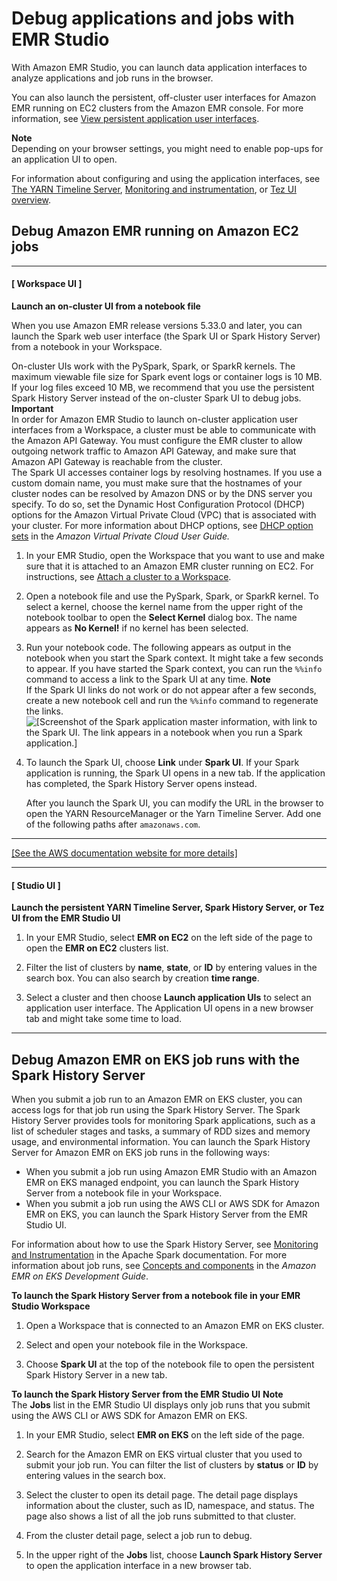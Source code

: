 # Debug applications and jobs with EMR Studio<a name="emr-studio-debug"></a>

With Amazon EMR Studio, you can launch data application interfaces to analyze applications and job runs in the browser\.

You can also launch the persistent, off\-cluster user interfaces for Amazon EMR running on EC2 clusters from the Amazon EMR console\. For more information, see [View persistent application user interfaces](app-history-spark-UI.md)\.

**Note**  
Depending on your browser settings, you might need to enable pop\-ups for an application UI to open\.

For information about configuring and using the application interfaces, see [The YARN Timeline Server](https://hadoop.apache.org/docs/current/hadoop-yarn/hadoop-yarn-site/TimelineServer.html), [Monitoring and instrumentation](https://spark.apache.org/docs/latest/monitoring.html), or [Tez UI overview](https://tez.apache.org/tez-ui.html)\.

## Debug Amazon EMR running on Amazon EC2 jobs<a name="emr-studio-debug-ec2"></a>

------
#### [ Workspace UI ]

**Launch an on\-cluster UI from a notebook file**

When you use Amazon EMR release versions 5\.33\.0 and later, you can launch the Spark web user interface \(the Spark UI or Spark History Server\) from a notebook in your Workspace\. 

On\-cluster UIs work with the PySpark, Spark, or SparkR kernels\. The maximum viewable file size for Spark event logs or container logs is 10 MB\. If your log files exceed 10 MB, we recommend that you use the persistent Spark History Server instead of the on\-cluster Spark UI to debug jobs\.
**Important**  
In order for Amazon EMR Studio to launch on\-cluster application user interfaces from a Workspace, a cluster must be able to communicate with the Amazon API Gateway\. You must configure the EMR cluster to allow outgoing network traffic to Amazon API Gateway, and make sure that Amazon API Gateway is reachable from the cluster\.   
The Spark UI accesses container logs by resolving hostnames\. If you use a custom domain name, you must make sure that the hostnames of your cluster nodes can be resolved by Amazon DNS or by the DNS server you specify\. To do so, set the Dynamic Host Configuration Protocol \(DHCP\) options for the Amazon Virtual Private Cloud \(VPC\) that is associated with your cluster\. For more information about DHCP options, see [DHCP option sets](https://docs.aws.amazon.com/vpc/latest/userguide/VPC_DHCP_Options.html) in the *Amazon Virtual Private Cloud* *User Guide\.*

1. In your EMR Studio, open the Workspace that you want to use and make sure that it is attached to an Amazon EMR cluster running on EC2\. For instructions, see [Attach a cluster to a Workspace](emr-studio-create-use-clusters.md)\.

1. Open a notebook file and use the PySpark, Spark, or SparkR kernel\. To select a kernel, choose the kernel name from the upper right of the notebook toolbar to open the **Select Kernel** dialog box\. The name appears as **No Kernel\!** if no kernel has been selected\.

1. Run your notebook code\. The following appears as output in the notebook when you start the Spark context\. It might take a few seconds to appear\. If you have started the Spark context, you can run the `%%info` command to access a link to the Spark UI at any time\.
**Note**  
If the Spark UI links do not work or do not appear after a few seconds, create a new notebook cell and run the `%%info` command to regenerate the links\.  
![\[Screenshot of the Spark application master information, with link to the Spark UI. The link appears in a notebook when you run a Spark application.\]](http://docs.aws.amazon.com/emr/latest/ManagementGuide/images/spark-app-ui-link.jpg)

1. To launch the Spark UI, choose **Link** under **Spark UI**\. If your Spark application is running, the Spark UI opens in a new tab\. If the application has completed, the Spark History Server opens instead\.

   After you launch the Spark UI, you can modify the URL in the browser to open the YARN ResourceManager or the Yarn Timeline Server\. Add one of the following paths after `amazonaws.com`\.  
****    
[\[See the AWS documentation website for more details\]](http://docs.aws.amazon.com/emr/latest/ManagementGuide/emr-studio-debug.html)

------
#### [ Studio UI ]

**Launch the persistent YARN Timeline Server, Spark History Server, or Tez UI from the EMR Studio UI**

1. In your EMR Studio, select **EMR on EC2** on the left side of the page to open the **EMR on EC2** clusters list\. 

1. Filter the list of clusters by **name**, **state**, or **ID** by entering values in the search box\. You can also search by creation **time range**\.

1. Select a cluster and then choose **Launch application UIs** to select an application user interface\. The Application UI opens in a new browser tab and might take some time to load\.

------

## Debug Amazon EMR on EKS job runs with the Spark History Server<a name="emr-studio-debug-eks"></a>

When you submit a job run to an Amazon EMR on EKS cluster, you can access logs for that job run using the Spark History Server\. The Spark History Server provides tools for monitoring Spark applications, such as a list of scheduler stages and tasks, a summary of RDD sizes and memory usage, and environmental information\. You can launch the Spark History Server for Amazon EMR on EKS job runs in the following ways:
+ When you submit a job run using Amazon EMR Studio with an Amazon EMR on EKS managed endpoint, you can launch the Spark History Server from a notebook file in your Workspace\.
+ When you submit a job run using the AWS CLI or AWS SDK for Amazon EMR on EKS, you can launch the Spark History Server from the EMR Studio UI\.

For information about how to use the Spark History Server, see [Monitoring and Instrumentation](https://spark.apache.org/docs/latest/monitoring.html) in the Apache Spark documentation\. For more information about job runs, see [Concepts and components](https://docs.aws.amazon.com/emr/latest/EMR-on-EKS-DevelopmentGuide/emr-eks-concepts.html) in the *Amazon EMR on EKS Development Guide*\.

**To launch the Spark History Server from a notebook file in your EMR Studio Workspace**

1. Open a Workspace that is connected to an Amazon EMR on EKS cluster\.

1. Select and open your notebook file in the Workspace\.

1. Choose **Spark UI** at the top of the notebook file to open the persistent Spark History Server in a new tab\.

**To launch the Spark History Server from the EMR Studio UI**
**Note**  
The **Jobs** list in the EMR Studio UI displays only job runs that you submit using the AWS CLI or AWS SDK for Amazon EMR on EKS\.

1. In your EMR Studio, select **EMR on EKS** on the left side of the page\. 

1. Search for the Amazon EMR on EKS virtual cluster that you used to submit your job run\. You can filter the list of clusters by **status** or **ID** by entering values in the search box\.

1. Select the cluster to open its detail page\. The detail page displays information about the cluster, such as ID, namespace, and status\. The page also shows a list of all the job runs submitted to that cluster\. 

1. From the cluster detail page, select a job run to debug\.

1. In the upper right of the **Jobs** list, choose **Launch Spark History Server** to open the application interface in a new browser tab\.